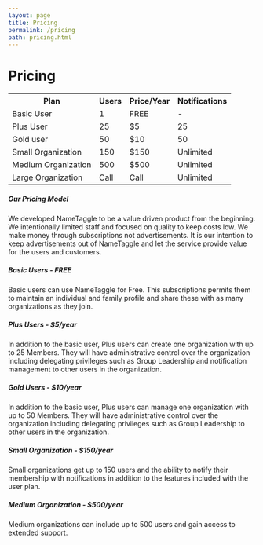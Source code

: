 ```yaml
---
layout: page
title: Pricing
permalink: /pricing
path: pricing.html
---
```


<h1 class="perm-marker"> Pricing </h1>


<div class="container">
  <div class="section">
<div class="col s12 m4">
<table class="striped" >
<tr><th>Plan</th><th class="center">Users</th><th  class="center">Price/Year</th><th class="center">Notifications</th></tr>
<tr><td>Basic User</td><td class="center">1</td><td class="center">FREE</td><td class="center">-</td></tr>
<tr><td>Plus User</td><td class="center">25</td><td class="center">$5</td><td class="center">25</td></tr>
<tr><td>Gold user</td><td class="center">50</td><td class="center">$10</td><td class="center">50</td></tr>
<tr><td>Small Organization</td><td class="center">150</td><td class="center">$150</td><td class="center">Unlimited</td></tr>
<tr><td>Medium Organization</td><td class="center">500</td><td class="center">$500</td><td class="center">Unlimited</td></tr>
<tr><td>Large Organization</td><td class="center">Call</td><td class="center">Call</td><td class="center">Unlimited</td></tr>
</table>
</div>

</div>
</div>

##### Our Pricing Model
We developed NameTaggle to be a value driven product from the beginning.  We intentionally limited staff and focused on quality to keep costs low.  We make money through subscriptions not advertisements.  It is our intention to keep advertisements out of NameTaggle and let the service provide value for the users and customers.

##### Basic Users - FREE
Basic users can use NameTaggle for Free. This subscriptions permits them to maintain an individual and family profile and share these with as many organizations as they join.

##### Plus Users - $5/year
In addition to the basic user, Plus users can create one organization with up to 25 Members.  They will have administrative control over the organization including delegating privileges such as Group Leadership and notification management to other users in the organization.

##### Gold Users - $10/year
In addition to the basic user, Plus users can manage one organization with up to 50 Members.  They will have administrative control over the organization including delegating privileges such as Group Leadership to other users in the organization.

##### Small Organization - $150/year
Small organizations get up to 150 users and the ability to notify their membership with notifications in addition to the features included with the user plan.  

##### Medium Organization - $500/year
Medium organizations can include up to 500 users and gain access to extended support.
